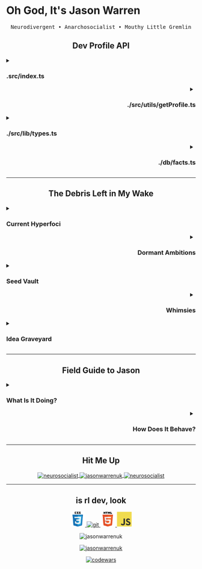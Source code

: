 <h1 align="left">Oh God, It's Jason Warren</h1>

<pre align="center">Neurodivergent • Anarchosocialist • Mouthy Little Gremlin</pre>

<h2 align="center">Dev Profile API</h2>

<details>
  <summary alight="left"><h3>.src/index.ts</h3></summary>
  
  ```ts
  import { desc } from "./src/utils/getProfile.ts";
  import type { User } from "./src/lib/types.ts"

  const jason: User = { name: "Jason" };

  desc(jason);
  ```

</details>

<details>
  <summary align="right"><h3>./src/utils/getProfile.ts</h3></summary>

  ```ts
  import { roles } from "./db/facts.ts";
  import type { User, Profile } from "./src/lib/types.ts"

  export function desc(user: User): Profile {
    const safe = (user.name != "Jason");
    const species = safe ? "human" : "goblin";

    const tags = [
      safe ? "pro" : "neurodivergent",
      safe ? "fullstack" : "anarchosocialist",
      safe ? "dev" : "goblin"
    ];

    const roles = user.roles
      ? user.roles
      : !warn
        ? roles.default
        : roles.jason;

    return {
      name: user.name,
      species: species,
      desc: join(tags, " "),
      roles: roles
    }
  }
  ```

</details>

<details>
  <summary align="left"><h3>./src/lib/types.ts</h3></summary>
  
  ```ts
  export interface Role {
    org: string,
    role: string,
    from?: string,
    to?: string
  };
  
  export interface User {
    name: string,
    roles?: Role[]
  };
  
  export interface Profile extends User {
    species: string,
    desc: string,
  };
  ```

</details>

<details>
  <summary align="right"><h3>./db/facts.ts</h3></summary>
    
  ```ts
  export const roles = {
    default: [
      { org: "@techStartUp", role: "innovation engineer" }
    ],
    jason: [
      { org: "@FAC-31", role: "facilitator", from: date(2025-02), to: date(now()) },
      { org: "@foundersandcoders,"  role: "dev", from: date(2024-09), to: date(now()) },
      { org: "@fac30", role: "grad", from: date(2024-09), to: date(2024-09) },
      { org: "@FAC29A", role: "grad", from: date(2023-09), to: date(2023-11) }
    ]
  };
  ```

</details>

---

<h2 align="center">The Debris Left in My Wake</h2>

<details><summary align="left"><h3>Current Hyperfoci</h3></summary>

  |   | Name | Description | Links |
  | - | ---- | ----------- | ----- |
  | ☑️ | ***Name TBD*** | turn static accessibility surveys into dynamic evolving conversations | [repo](github.com/foundersandcoders/Lift02) |
  | 🏛 | **Those Who Came Before** | procedurally generate artefacts from extinct fictional cultures & then make players deal with how they interpreted them | [repo](github.com/JasonWarrenUK/those-who-came-before) |

</details>

<details><summary align="right"><h3>Dormant Ambitions</h3></summary>

  |   | Name | Description | Links |
  | - | ---- | ----------- | ----- |
  | 🧵 | **Beacons** | store free text journals as actionable conversation graphs | [client](github.com/foundersandcoders/lift-frontend) / [server](github.com/foundersandcoders/lift-backend) |

</details>

<details><summary align="left"><h3>Seed Vault</h3></summary>

  <h4 align="center">Apps</h4>

  |   | Name | Description | Links |
  | - | ---- | ----------- | ----- |
  | ⏳ | **Grand Chronicle** | taking someone who witnessed a historical event & see what else they lived through | [repo](github.com/JasonWarrenUK/grand-chronicle) |
  | 🔮 | **Sparker** | a note-taking app that supports SEN groups | [repo](github.com/JasonWarrenUK/sparker) |
  | 🗑 | **Pretty Vacancies** | (1) ridiculous amount of work now (2) small convenience later | [repo](github.com/JasonWarrenUK/pretty-vacancies) |

  <h4 align="center">Games</h4>

  |   | Name | Description | Links |
  | - | ---- | ----------- | ----- |
  | ✒️ | **The Work** | write a thesis in one night whilst staving off existential angst | [repo](github.com/JasonWarrenUK/the-work) |
  |   | **Flyt** | defeat the village's champion boaster by using a changing world as inspiration | [repo](github.com/JasonWarrenUK/flyt) |

  </details>

<details><summary align="right"><h3>Whimsies</h3></summary>

  | Name | Links | Year |
  | ---- | ----- | ---- |
  | **Nihilistic Onboarder** | [repo](github.com/JasonWarrenUK/nihilistic-onboarder) | 2025 |
  | **Hat Recommender** | [repo](github.com/JasonWarrenUK/telebrain) | 2025 |
  | **Petulant God** | [repo](github.com/JasonWarrenUK/petulant-god) | 2023 |
  | **Melonhead** | [itch](neurosocialist.itch.io/melonhead) | 2022 |
  | **Prisms** | [itch](neurosocialist.itch.io/prisms)/[repo](github.com/JasonWarrenUK/prisms) | 2021 |
  | **My Brothers, Counting** | [itch](neurosocialist.itch.io/brothers-trying-to-count) | 2020 |

</details>

<details><summary align="left"><h3>Idea Graveyard</h3></summary>

  | Name | Links |
  | ---- | ----- |
  | **Got My Back** | [Repo](github.com/JasonWarrenUK/got-my-back) |
  | **Knowledge Kata** | [Repo](github.com/JasonWarrenUK/knowledge-kata) |

</details>

---

<h2 align="center">Field Guide to Jason</h2>

<details><summary align="left"><h3>What Is It Doing?</h3></summary>

  🌱 I’m currently seriously learning about...
  
  - **Svelte**
  - **neo4j**
  - **MCP servers**
  
  I'm also dabbling with...
  
  - **ink** (*CLI Building Framework*)

</details>

<details><summary align="right"><h3>How Does It Behave?</h3></summary>

  - 👯 I’m looking to collaborate on **useless-yet-interesting linguistics utilities & neurodivergent revolutionary digital infrastructure**
  - 🤝 I’m looking for help with **basic life skills**
  - 👨‍💻 Also I started by bimbling about with [ink stories](neurosocialist.itch.io/)
  - 📝 I wroted a book: [here it is](amazon.co.uk/Creating-Worlds-Immersive-Theatre-Making/dp/1848424450)
  - 💬 Ask me about **arts pedagogy & interactive narrative**
  - 📫 How to reach me: **~~gently, and with a kind smile~~ jason@foundersandcoders.com**
  - ⚡ Fun Fact: **There is no ethical consumption under late-stage capitalism**

</details>

---

<h2 align="center">Hit Me Up</h2>

<p align="center">
  <a href="https://twitter.com/neurosocialist" target="blank">
    <img align="center" src="https://raw.githubusercontent.com/rahuldkjain/github-profile-readme-generator/master/src/images/icons/Social/twitter.svg" alt="neurosocialist" height="30" width="40" />
  </a>
  
  <a href="https://linkedin.com/in/jasonwarrenuk" target="blank">
    <img align="center" src="https://raw.githubusercontent.com/rahuldkjain/github-profile-readme-generator/master/src/images/icons/Social/linked-in-alt.svg" alt="jasonwarrenuk" height="30" width="40" />
  </a>
  
  <a href="https://instagram.com/neurosocialist" target="blank">
    <img align="center" src="https://raw.githubusercontent.com/rahuldkjain/github-profile-readme-generator/master/src/images/icons/Social/instagram.svg" alt="neurosocialist" height="30" width="40" />
  </a>
</p>

---

<h2 align="center">is rl dev, look</h2>

<p></p>

<div align="center">
  <a href="https://www.w3schools.com/css/" target="_blank" rel="noreferrer">
    <img src="https://raw.githubusercontent.com/devicons/devicon/master/icons/css3/css3-original-wordmark.svg" alt="css3" width="40" height="40"/>
  </a>
  
  <a href="https://git-scm.com/" target="_blank" rel="noreferrer">
    <img src="https://www.vectorlogo.zone/logos/git-scm/git-scm-icon.svg" alt="git" width="40" height="40"/>
  </a>
  
  <a href="https://www.w3.org/html/" target="_blank" rel="noreferrer">
    <img src="https://raw.githubusercontent.com/devicons/devicon/master/icons/html5/html5-original-wordmark.svg" alt="html5" width="40" height="40"/>
  </a>
  
  <a href="https://developer.mozilla.org/en-US/docs/Web/JavaScript" target="_blank" rel="noreferrer">
    <img src="https://raw.githubusercontent.com/devicons/devicon/master/icons/javascript/javascript-original.svg" alt="javascript" width="40" height="40"/>
  </a>
</div>

<p></p>

<div align="center">
  <img src="https://github-readme-stats.vercel.app/api/top-langs?username=jasonwarrenuk&show_icons=true&locale=en&layout=compact" alt="jasonwarrenuk" />
</div>

<p></p>

<p align="center">
  <a href="https://github.com/ryo-ma/github-profile-trophy">
    <img src="https://github-profile-trophy.vercel.app/?username=jasonwarrenuk&theme=gruvbox" alt="jasonwarrenuk" />
  </a>
</p>

<div align="center">
  <a href="https://www.codewars.com/users/JasonWarrenUK" target="blank">
    <img src="https://www.codewars.com/users/JasonWarrenUK/badges/large?theme=light" alt="codewars" />
  </a>
</div>
